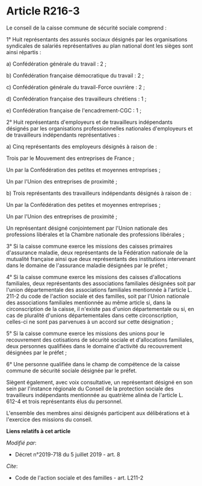 # Article R216-3

Le conseil de la caisse commune de sécurité sociale comprend :

1° Huit représentants des assurés sociaux désignés par les organisations syndicales de salariés représentatives au plan
national dont les sièges sont ainsi répartis :

a) Confédération générale du travail : 2 ;

b) Confédération française démocratique du travail : 2 ;

c) Confédération générale du travail-Force ouvrière : 2 ;

d) Confédération française des travailleurs chrétiens : 1 ;

e) Confédération française de l'encadrement-CGC : 1 ;

2° Huit représentants d'employeurs et de travailleurs indépendants désignés par les organisations professionnelles nationales
d'employeurs et de travailleurs indépendants représentatives :

a) Cinq représentants des employeurs désignés à raison de :

Trois par le Mouvement des entreprises de France ;

Un par la Confédération des petites et moyennes entreprises ;

Un par l'Union des entreprises de proximité ;

b) Trois représentants des travailleurs indépendants désignés à raison de :

Un par la Confédération des petites et moyennes entreprises ;

Un par l'Union des entreprises de proximité ;

Un représentant désigné conjointement par l'Union nationale des professions libérales et la Chambre nationale des professions
libérales ;

3° Si la caisse commune exerce les missions des caisses primaires d'assurance maladie, deux représentants de la Fédération
nationale de la mutualité française ainsi que deux représentants des institutions intervenant dans le domaine de l'assurance
maladie désignées par le préfet ;

4° Si la caisse commune exerce les missions des caisses d'allocations familiales, deux représentants des associations
familiales désignées soit par l'union départementale des associations familiales mentionnée à l'article L. 211-2 du code de
l'action sociale et des familles, soit par l'Union nationale des associations familiales mentionnée au même article si, dans
la circonscription de la caisse, il n'existe pas d'union départementale ou si, en cas de pluralité d'unions départementales
dans cette circonscription, celles-ci ne sont pas parvenues à un accord sur cette désignation ;

5° Si la caisse commune exerce les missions des unions pour le recouvrement des cotisations de sécurité sociale et
d'allocations familiales, deux personnes qualifiées dans le domaine d'activité du recouvrement désignées par le préfet ;

6° Une personne qualifiée dans le champ de compétence de la caisse commune de sécurité sociale désignée par le préfet.

Siègent également, avec voix consultative, un représentant désigné en son sein par l'instance régionale du Conseil de la
protection sociale des travailleurs indépendants mentionnée au quatrième alinéa de l'article L. 612-4 et trois représentants
élus du personnel.

L'ensemble des membres ainsi désignés participent aux délibérations et à l'exercice des missions du conseil.

**Liens relatifs à cet article**

_Modifié par_:

  - Décret n°2019-718 du 5 juillet 2019 - art. 8

_Cite_:

  - Code de l'action sociale et des familles - art. L211-2
